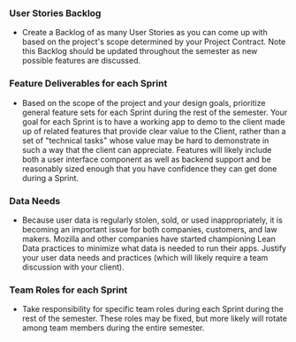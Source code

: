 ### User Stories Backlog
* Create a Backlog of as many User Stories as you can come up with based on the project's scope determined by your Project Contract. Note this Backlog should be updated throughout the semester as new possible features are discussed.

### Feature Deliverables for each Sprint
* Based on the scope of the project and your design goals, prioritize general feature sets for each Sprint during the rest of the semester. Your goal for each Sprint is to have a working app to demo to the client made up of related features that provide clear value to the Client, rather than a set of "technical tasks" whose value may be hard to demonstrate in such a way that the client can appreciate. Features will likely include both a user interface component as well as backend support and be reasonably sized enough that you have confidence they can get done during a Sprint.

### Data Needs
* Because user data is regularly stolen, sold, or used inappropriately, it is becoming an important issue for both companies, customers, and law makers. Mozilla and other companies have started championing Lean Data practices to minimize what data is needed to run their apps. Justify your user data needs and practices (which will likely require a team discussion with your client).

### Team Roles for each Sprint
* Take responsibility for specific team roles during each Sprint during the rest of the semester. These roles may be fixed, but more likely will rotate among team members during the entire semester.